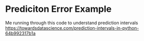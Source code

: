 # Prediciton Error Example

Me running through this code to understand prediction intervals
https://towardsdatascience.com/prediction-intervals-in-python-64b992317b1a
